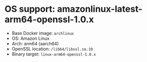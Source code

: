 # OS support: amazonlinux-latest-arm64-openssl-1.0.x

- Base Docker image: `archlinux`
- OS: Amazon Linux
- Arch: arm64 (aarch64)
- OpenSSL location: `/lib64/libssl.so.10`
- Binary target: `linux-arm64-openssl-1.0.x`
